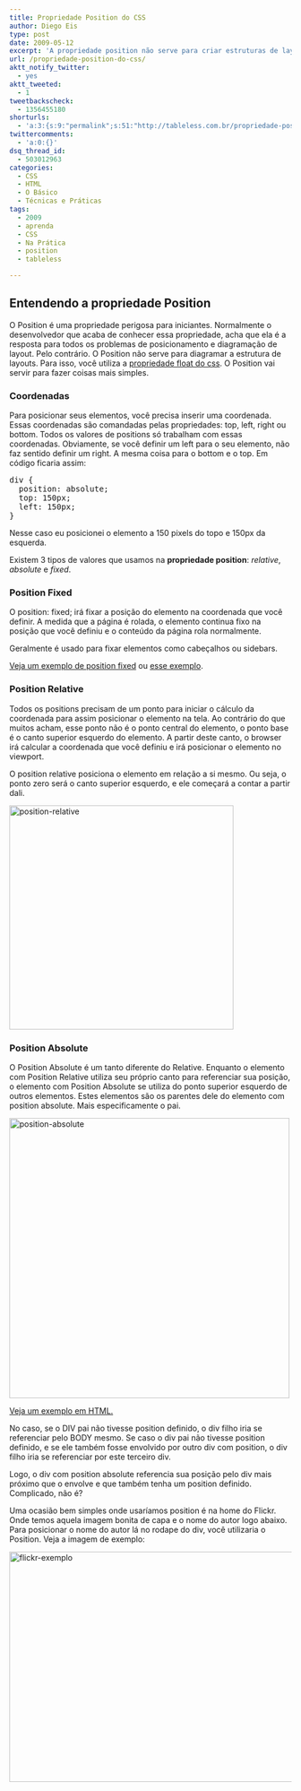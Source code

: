 ```yaml
---
title: Propriedade Position do CSS
author: Diego Eis
type: post
date: 2009-05-12
excerpt: 'A propriedade position não serve para criar estruturas de layouts. Você o usará para coisas mais simples. Existem 3 tipos: relative, absolute e fixed. Entenda como eles funcionam e quais as suas relações.'
url: /propriedade-position-do-css/
aktt_notify_twitter:
  - yes
aktt_tweeted:
  - 1
tweetbackscheck:
  - 1356455180
shorturls:
  - 'a:3:{s:9:"permalink";s:51:"http://tableless.com.br/propriedade-position-do-css";s:7:"tinyurl";s:26:"http://tinyurl.com/3o5hlof";s:4:"isgd";s:19:"http://is.gd/RITXkO";}'
twittercomments:
  - 'a:0:{}'
dsq_thread_id:
  - 503012963
categories:
  - CSS
  - HTML
  - O Básico
  - Técnicas e Práticas
tags:
  - 2009
  - aprenda
  - CSS
  - Na Prática
  - position
  - tableless

---
```

## Entendendo a propriedade Position

O Position é uma propriedade perigosa para iniciantes. Normalmente o desenvolvedor que acaba de conhecer essa propriedade, acha que ela é a resposta para todos os problemas de posicionamento e diagramação de layout. Pelo contrário. O Position não serve para diagramar a estrutura de layouts. Para isso, você utiliza a [propriedade float do css][1]. O Position vai servir para fazer coisas mais simples. 

### Coordenadas

Para posicionar seus elementos, você precisa inserir uma coordenada. Essas coordenadas são comandadas pelas propriedades: top, left, right ou bottom. Todos os valores de positions só trabalham com essas coordenadas. Obviamente, se você definir um left para o seu elemento, não faz sentido definir um right. A mesma coisa para o bottom e o top. Em código ficaria assim:

<pre class="lang-css">div {
  position: absolute;
  top: 150px;
  left: 150px;
}
</pre>

Nesse caso eu posicionei o elemento a 150 pixels do topo e 150px da esquerda. 

Existem 3 tipos de valores que usamos na **propriedade position**: _relative_, _absolute_ e _fixed_. 

### Position Fixed

O position: fixed; irá fixar a posição do elemento na coordenada que você definir. A medida que a página é rolada, o elemento continua fixo na posição que você definiu e o conteúdo da página rola normalmente. 

Geralmente é usado para fixar elementos como cabeçalhos ou sidebars.
  
[Veja um exemplo de position fixed][2] ou [esse exemplo][3].

### Position Relative

Todos os positions precisam de um ponto para iniciar o cálculo da coordenada para assim posicionar o elemento na tela. Ao contrário do que muitos acham, esse ponto não é o ponto central do elemento, o ponto base é o canto superior esquerdo do elemento. A partir deste canto, o browser irá calcular a coordenada que você definiu e irá posicionar o elemento no viewport.

O position relative posiciona o elemento em relação a si mesmo. Ou seja, o ponto zero será o canto superior esquerdo, e ele começará a contar a partir dali. 

[<img src="http://tableless.com.br/uploads/2009/05/position-relative.gif" alt="position-relative" title="position-relative" width="400" height="400" class="alignnone size-full wp-image-1408" srcset="uploads/2009/05/position-relative.gif 400w, uploads/2009/05/position-relative-150x150.gif 150w, uploads/2009/05/position-relative-300x300.gif 300w" sizes="(max-width: 400px) 100vw, 400px" />][4]

### Position Absolute

O Position Absolute é um tanto diferente do Relative. Enquanto o elemento com Position Relative utiliza seu próprio canto para referenciar sua posição, o elemento com Position Absolute se utiliza do ponto superior esquerdo de outros elementos. Estes elementos são os parentes dele do elemento com position absolute. Mais especificamente o pai.

[<img src="http://tableless.com.br/uploads/2009/05/position-absolute.gif" alt="position-absolute" title="position-absolute" width="500" height="500" class="alignnone size-full wp-image-1409" srcset="uploads/2009/05/position-absolute.gif 500w, uploads/2009/05/position-absolute-150x150.gif 150w, uploads/2009/05/position-absolute-300x300.gif 300w" sizes="(max-width: 500px) 100vw, 500px" />][5]

[Veja um exemplo em HTML.][6]

No caso, se o DIV pai não tivesse position definido, o div filho iria se referenciar pelo BODY mesmo. Se caso o div pai não tivesse position definido, e se ele também fosse envolvido por outro div com position, o div filho iria se referenciar por este terceiro div.
  
Logo, o div com position absolute referencia sua posição pelo div mais próximo que o envolve e que também tenha um position definido. Complicado, não é?

Uma ocasião bem simples onde usaríamos position é na home do Flickr. Onde temos aquela imagem bonita de capa e o nome do autor logo abaixo. Para posicionar o nome do autor lá no rodape do div, você utilizaria o Position. Veja a imagem de exemplo:

[<img src="http://tableless.com.br/uploads/2009/05/flickr-exemplo.jpg" alt="flickr-exemplo" title="flickr-exemplo" width="578" height="411" class="alignnone size-full wp-image-1414" srcset="uploads/2009/05/flickr-exemplo.jpg 578w, uploads/2009/05/flickr-exemplo-300x213.jpg 300w" sizes="(max-width: 578px) 100vw, 578px" />][7]

 [1]: http://tableless.com.br/propriedade-float-do-css
 [2]: http://tableless.com.br/uploads/2009/04/fixed.html
 [3]: http://tableless.github.io/exemplos/position-fixed.html
 [4]: http://tableless.com.br/uploads/2009/05/position-relative.gif
 [5]: http://tableless.com.br/uploads/2009/05/position-absolute.gif
 [6]: http://tableless.com.br/uploads/2009/05/position-absolute.html "Exemplo de com funciona o Position Absolute"
 [7]: http://tableless.com.br/uploads/2009/05/flickr-exemplo.jpg
